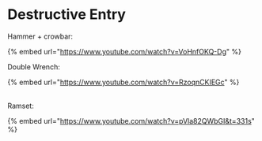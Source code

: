 # Destructive Entry

Hammer + crowbar:&#x20;

{% embed url="https://www.youtube.com/watch?v=VoHnfOKQ-Dg" %}

Double Wrench:&#x20;

{% embed url="https://www.youtube.com/watch?v=RzoqnCKIEGc" %}

\
Ramset:&#x20;

{% embed url="https://www.youtube.com/watch?v=pVla82QWbGI&t=331s" %}
